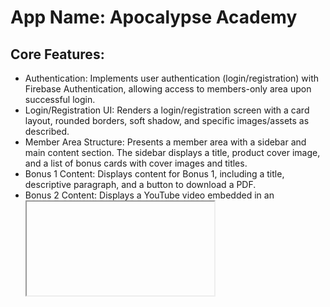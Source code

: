 # **App Name**: Apocalypse Academy

## Core Features:

- Authentication: Implements user authentication (login/registration) with Firebase Authentication, allowing access to members-only area upon successful login.
- Login/Registration UI: Renders a login/registration screen with a card layout, rounded borders, soft shadow, and specific images/assets as described.
- Member Area Structure: Presents a member area with a sidebar and main content section. The sidebar displays a title, product cover image, and a list of bonus cards with cover images and titles.
- Bonus 1 Content: Displays content for Bonus 1, including a title, descriptive paragraph, and a button to download a PDF.
- Bonus 2 Content: Displays a YouTube video embedded in an <iframe> element.
- Firebase Configuration: Provides placeholders in firebaseConfig.js for Firebase project initialization details.

## Style Guidelines:

- Primary color: Dark, slightly desaturated blue (#3B82F6), mirroring the hues in the book cover for a serious and authoritative feel.
- Background color: Light gray (#F5F5F5) to ensure content legibility.
- Accent color: A brighter blue (#60A5FA), approximately 30 degrees toward green, for buttons and interactive elements.
- Font: 'Inter' (sans-serif) for body text and headlines for a clean and modern appearance. Note: currently only Google Fonts are supported.
- Utilize Tailwind CSS for styling with rounded-xl borders on cards, soft shadows, clear typography, and generous spacing for a clean, modern aesthetic.
- Use relevant icons for the bônus section (e.g., PDF icon for downloadable content, play icon for videos).
- Add subtle transition animations (e.g., opacity fade) when bonus contents are loaded in the content area to improve the user experience.